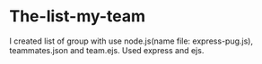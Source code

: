 # The-list-my-team
I created list of group with use node.js(name file: express-pug.js), teammates.json and team.ejs. Used express and ejs.
